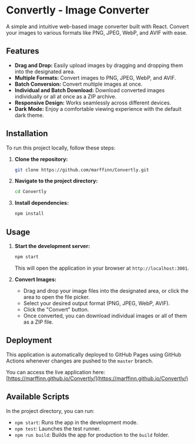 # Convertly - Image Converter

A simple and intuitive web-based image converter built with React. Convert your images to various formats like PNG, JPEG, WebP, and AVIF with ease.

## Features

-   **Drag and Drop:** Easily upload images by dragging and dropping them into the designated area.
-   **Multiple Formats:** Convert images to PNG, JPEG, WebP, and AVIF.
-   **Batch Conversion:** Convert multiple images at once.
-   **Individual and Batch Download:** Download converted images individually or all at once as a ZIP archive.
-   **Responsive Design:** Works seamlessly across different devices.
-   **Dark Mode:** Enjoy a comfortable viewing experience with the default dark theme.

## Installation

To run this project locally, follow these steps:

1.  **Clone the repository:**
    ```bash
    git clone https://github.com/marffinn/Convertly.git
    ```
2.  **Navigate to the project directory:**
    ```bash
    cd Convertly
    ```
3.  **Install dependencies:**
    ```bash
    npm install
    ```

## Usage

1.  **Start the development server:**
    ```bash
    npm start
    ```
    This will open the application in your browser at `http://localhost:3001`.

2.  **Convert Images:**
    *   Drag and drop your image files into the designated area, or click the area to open the file picker.
    *   Select your desired output format (PNG, JPEG, WebP, AVIF).
    *   Click the "Convert" button.
    *   Once converted, you can download individual images or all of them as a ZIP file.

## Deployment

This application is automatically deployed to GitHub Pages using GitHub Actions whenever changes are pushed to the `master` branch.

You can access the live application here: [https://marffinn.github.io/Convertly/](https://marffinn.github.io/Convertly/)

## Available Scripts

In the project directory, you can run:

-   `npm start`: Runs the app in the development mode.
-   `npm test`: Launches the test runner.
-   `npm run build`: Builds the app for production to the `build` folder.
